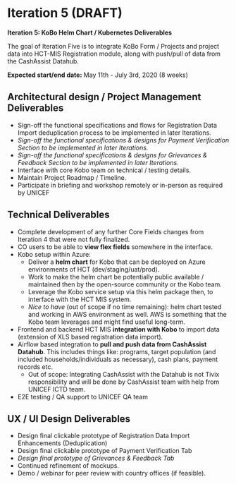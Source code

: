 # Iteration 5 \(DRAFT\)

**Iteration 5: KoBo Helm Chart / Kubernetes Deliverables**

The goal of Iteration Five is to integrate KoBo Form / Projects and project data into HCT-MIS Registration module, along with push/pull of data from the CashAssist Datahub.

**Expected start/end date:** May 11th - July 3rd, 2020 \(8 weeks\)

## **Architectural design / Project Management Deliverables**

* Sign-off the functional specifications and flows for Registration Data Import deduplication process to be implemented in later Iterations.
* _Sign-off the functional specifications & designs for Payment Verification Section to be implemented in later Iterations._
* _Sign-off the functional specifications & designs for Grievances & Feedback Section to be implemented in later Iterations._
* Interface with core Kobo team on technical / testing details.
* Maintain Project Roadmap / Timeline.
* Participate in briefing and workshop remotely or in-person as required by UNICEF

## **Technical Deliverables**

* Complete development of any further Core Fields changes from Iteration 4 that were not fully finalized.
* CO users to be able to **view flex fields** somewhere in the interface.
* Kobo setup within Azure:
  * Deliver a **helm chart** for Kobo that can be deployed on Azure environments of HCT \(dev/staging/uat/prod\).
  * Work to make the helm chart be potentially public available / maintained then by the open-source community or the Kobo team.
  * Leverage the Kobo service setup via this helm package then, to interface with the HCT MIS system.
  * _Nice to have_ \(out of scope if no time remaining\): helm chart tested and working in AWS environment as well. AWS is something that the Kobo team leverages and might find useful long-term.
* Frontend and backend HCT MIS **integration with Kobo** to import data \(extension of XLS based registration data import\).
* Airflow based integration to **pull and push data from CashAssist Datahub**. This includes things like: programs, target population \(and included households/individuals as necessary\), cash plans, payment records etc. 
  * Out of scope: Integrating CashAssist with the Datahub is not Tivix responsibility and will be done by CashAssist team with help from UNICEF ICTD team.
* E2E testing / QA support to UNICEF QA team

## **UX / UI Design Deliverables**

* Design final clickable prototype of Registration Data Import Enhancements \(Deduplication\)
* Design final clickable prototype of Payment Verification Tab
* _Design final prototype of Grievances & Feedback Tab_
* Continued refinement of mockups.
* Demo / webinar for peer review with country offices \(if feasible\).

